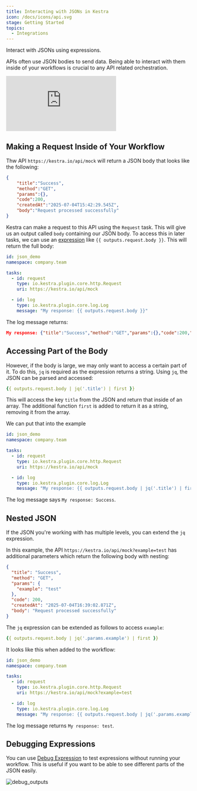```yaml
---
title: Interacting with JSONs in Kestra 
icon: /docs/icons/api.svg
stage: Getting Started
topics:
  - Integrations
---
```


Interact with JSONs using expressions.

APIs often use JSON bodies to send data. Being able to interact with them inside of your workflows is crucial to any API related orchestration.

<div class="video-container">
    <iframe src="https://www.youtube.com/embed/OaZ5t5lqKO4?si=jf7opiGXlBho9JPj" title="YouTube video player" frameborder="0" allow="accelerometer; autoplay; clipboard-write; encrypted-media; gyroscope; picture-in-picture; web-share" referrerpolicy="strict-origin-when-cross-origin" allowfullscreen></iframe>
</div>

## Making a Request Inside of Your Workflow

Thw API `https://kestra.io/api/mock` will return a JSON body that looks like the following:

```json
{
    "title":"Success",
    "method":"GET",
    "params":{},
    "code":200,
    "createdAt":"2025-07-04T15:42:29.545Z",
    "body":"Request processed successfully"
}
```


Kestra can make a request to this API using the `Request` task. This will give us an output called `body` containing our JSON body. To access this in later tasks, we can use an [expression](../expressions/index.md) like `{{ outputs.request.body }}`. This will return the full body:

```yaml
id: json_demo
namespace: company.team

tasks:
  - id: request
    type: io.kestra.plugin.core.http.Request
    uri: https://kestra.io/api/mock

  - id: log
    type: io.kestra.plugin.core.log.Log
    message: "My response: {{ outputs.request.body }}"
```

The log message returns:

```json
My response: {"title":"Success","method":"GET","params":{},"code":200,"createdAt":"2025-07-04T16:36:44.193Z","body":"Request processed successfully"}
```

## Accessing Part of the Body

However, if the body is large, we may only want to access a certain part of it. To do this, `jq` is required as the expression returns a string. Using `jq`, the JSON can be parsed and accessed:

```yaml
{{ outputs.request.body | jq('.title') | first }}
```

This will access the key `title` from the JSON and return that inside of an array. The additional function `first` is added to return it as a string, removing it from the array.

We can put that into the example 

```yaml
id: json_demo
namespace: company.team

tasks:
  - id: request
    type: io.kestra.plugin.core.http.Request
    uri: https://kestra.io/api/mock

  - id: log
    type: io.kestra.plugin.core.log.Log
    message: "My response: {{ outputs.request.body | jq('.title') | first }}"
```

The log message says `My response: Success`.

## Nested JSON

If the JSON you're working with has multiple levels, you can extend the `jq` expression.

In this example, the API `https://kestra.io/api/mock?example=test` has additional parameters which return the following body with nesting:

```json
{
  "title": "Success",
  "method": "GET",
  "params": {
    "example": "test"
  },
  "code": 200,
  "createdAt": "2025-07-04T16:39:02.871Z",
  "body": "Request processed successfully"
}
```

The `jq` expression can be extended as follows to access `example`:

```yaml
{{ outputs.request.body | jq('.params.example') | first }}
```

It looks like this when added to the workflow:

```yaml
id: json_demo
namespace: company.team

tasks:
  - id: request
    type: io.kestra.plugin.core.http.Request
    uri: https://kestra.io/api/mock?example=test

  - id: log
    type: io.kestra.plugin.core.log.Log
    message: "My response: {{ outputs.request.body | jq('.params.example') | first }}"
```

The log message returns `My response: test`.

## Debugging Expressions

You can use [Debug Expression](../04.workflow-components/06.outputs.md#using-debug-outputs) to test expressions without running your workflow. This is useful if you want to be able to see different parts of the JSON easily.

![debug_outputs](/docs/how-to-guides/json/json1.png)